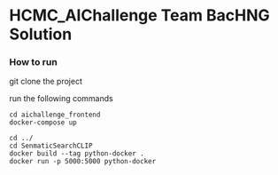 # HCMC_AIChallenge Team BacHNG Solution

### How to run

git clone the project

run the following commands

```console
cd aichallenge_frontend
docker-compose up

cd ../
cd SenmaticSearchCLIP
docker build --tag python-docker .
docker run -p 5000:5000 python-docker

```
